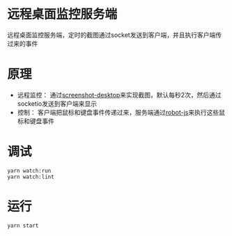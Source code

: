 # 远程桌面监控服务端

远程桌面监控服务端，定时的截图通过socket发送到客户端，并且执行客户端传过来的事件

# 原理

 - 远程监控： 通过[screenshot-desktop](https://github.com/bencevans/screenshot-desktop)来实现截图，默认每秒2次，然后通过socketio发送到客户端来显示
 - 控制： 客户端把鼠标和键盘事件传递过来，服务端通过[robot-js](https://github.com/robot/robot-js)来执行这些鼠标和键盘事件

 # 调试

 ```
 yarn watch:run
 yarn watch:lint
 ```

 # 运行
 
 ```
 yarn start
 ```

